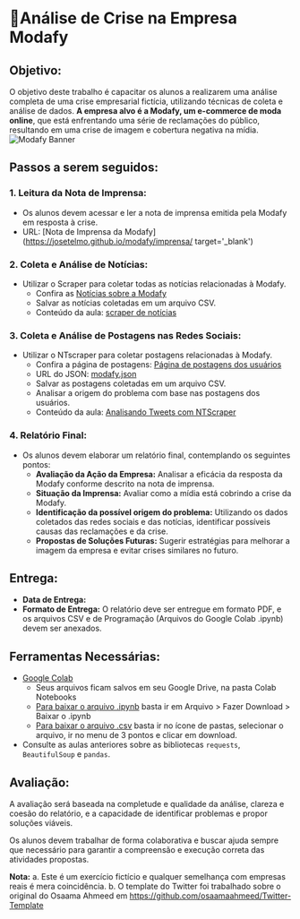 # 👕Análise de Crise na Empresa Modafy

## Objetivo:
O objetivo deste trabalho é capacitar os alunos a realizarem uma análise completa de uma crise empresarial fictícia, utilizando técnicas de coleta e análise de dados. **A empresa alvo é a Modafy, um e-commerce de moda online**, que está enfrentando uma série de reclamações do público, resultando em uma crise de imagem e cobertura negativa na mídia.
![Modafy Banner](https://josetelmo.github.io/modafy/imprensa/modafy-banner.png)

## Passos a serem seguidos:

### 1. Leitura da Nota de Imprensa:
- Os alunos devem acessar e ler a nota de imprensa emitida pela Modafy em resposta à crise.
- URL: [Nota de Imprensa da Modafy](https://josetelmo.github.io/modafy/imprensa/ target='_blank')

### 2. Coleta e Análise de Notícias:
- Utilizar o Scraper para coletar todas as notícias relacionadas à Modafy.
  - Confira as [Notícias sobre a Modafy](https://josetelmo.github.io/modafy/noticias/)
  - Salvar as notícias coletadas em um arquivo CSV.
  - Conteúdo da aula: [scraper de notícias](#)

### 3. Coleta e Análise de Postagens nas Redes Sociais:
- Utilizar o NTscraper para coletar postagens relacionadas à Modafy.
  - Confira a página de postagens: [Página de postagens dos usuários](https://josetelmo.github.io/modafy/twitter/)
  - URL do JSON: [modafy.json](https://raw.githubusercontent.com/josetelmo/modafy/main/twitter/assets/modafy.json)
  - Salvar as postagens coletadas em um arquivo CSV.
  - Analisar a origem do problema com base nas postagens dos usuários.
  - Conteúdo da aula: [Analisando Tweets com NTScraper](#)

### 4. Relatório Final:
- Os alunos devem elaborar um relatório final, contemplando os seguintes pontos:
  - **Avaliação da Ação da Empresa:** Analisar a eficácia da resposta da Modafy conforme descrito na nota de imprensa.
  - **Situação da Imprensa:** Avaliar como a mídia está cobrindo a crise da Modafy.
  - **Identificação da possível origem do problema:** Utilizando os dados coletados das redes sociais e das notícias, identificar possíveis causas das reclamações e da crise.
  - **Propostas de Soluções Futuras:** Sugerir estratégias para melhorar a imagem da empresa e evitar crises similares no futuro.

## Entrega:
- **Data de Entrega:** 
- **Formato de Entrega:** O relatório deve ser entregue em formato PDF, e os arquivos CSV e de Programação (Arquivos do Google Colab .ipynb) devem ser anexados.

## Ferramentas Necessárias:
- [Google Colab](https://colab.research.google.com/drive/)
  - Seus arquivos ficam salvos em seu Google Drive, na pasta Colab Notebooks
  - [Para baixar o arquivo .ipynb](https://www.google.com/search?q=como+baixar+arquivo+ipynb+no+google+colab) basta ir em Arquivo > Fazer Download > Baixar o .ipynb
  - [Para baixar o arquivo .csv](https://www.google.com/search?q=como+baixar+arquivo+csv+no+google+colab) basta ir no ícone de pastas, selecionar o arquivo, ir no menu de 3 pontos e clicar em download.
- Consulte as aulas anteriores sobre as bibliotecas `requests`, `BeautifulSoup` e `pandas`.

## Avaliação:
A avaliação será baseada na completude e qualidade da análise, clareza e coesão do relatório, e a capacidade de identificar problemas e propor soluções viáveis.

Os alunos devem trabalhar de forma colaborativa e buscar ajuda sempre que necessário para garantir a compreensão e execução correta das atividades propostas.

**Nota:** 
a. Este é um exercício fictício e qualquer semelhança com empresas reais é mera coincidência.
b. O template do Twitter foi trabalhado sobre o original do Osaama Ahmeed em https://github.com/osaamaahmeed/Twitter-Template
